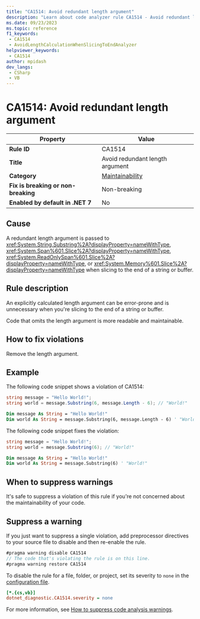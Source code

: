 ```yaml
---
title: "CA1514: Avoid redundant length argument"
description: "Learn about code analyzer rule CA1514 - Avoid redundant length argument"
ms.date: 09/23/2023
ms.topic: reference
f1_keywords:
 - CA1514
 - AvoidLengthCalculationWhenSlicingToEndAnalyzer
helpviewer_keywords:
 - CA1514
author: mpidash
dev_langs:
 - CSharp
 - VB
---
```


# CA1514: Avoid redundant length argument

| Property                            | Value                                          |
|-------------------------------------|------------------------------------------------|
| **Rule ID**                         | CA1514                                         |
| **Title**                           | Avoid redundant length argument                |
| **Category**                        | [Maintainability](maintainability-warnings.md) |
| **Fix is breaking or non-breaking** | Non-breaking                                   |
| **Enabled by default in .NET 7**    | No                                             |

## Cause

A redundant length argument is passed to <xref:System.String.Substring%2A?displayProperty=nameWithType>, <xref:System.Span%601.Slice%2A?displayProperty=nameWithType>, <xref:System.ReadOnlySpan%601.Slice%2A?displayProperty=nameWithType>, or <xref:System.Memory%601.Slice%2A?displayProperty=nameWithType> when slicing to the end of a string or buffer.

## Rule description

An explicitly calculated length argument can be error-prone and is unnecessary when you're slicing to the end of a string or buffer.

Code that omits the length argument is more readable and maintainable.

## How to fix violations

Remove the length argument.

## Example

The following code snippet shows a violation of CA1514:

```csharp
string message = "Hello World!";
string world = message.Substring(6, message.Length - 6); // "World!"
```

```vb
Dim message As String = "Hello World!"
Dim world As String = message.Substring(6, message.Length - 6) ' "World!"
```

The following code snippet fixes the violation:

```csharp
string message = "Hello World!";
string world = message.Substring(6); // "World!"
```

```vb
Dim message As String = "Hello World!"
Dim world As String = message.Substring(6) ' "World!"
```

## When to suppress warnings

It's safe to suppress a violation of this rule if you're not concerned about the maintainability of your code.

## Suppress a warning

If you just want to suppress a single violation, add preprocessor directives to your source file to disable and then re-enable the rule.

```csharp
#pragma warning disable CA1514
// The code that's violating the rule is on this line.
#pragma warning restore CA1514
```

To disable the rule for a file, folder, or project, set its severity to `none` in the [configuration file](../configuration-files.md).

```ini
[*.{cs,vb}]
dotnet_diagnostic.CA1514.severity = none
```

For more information, see [How to suppress code analysis warnings](../suppress-warnings.md).
